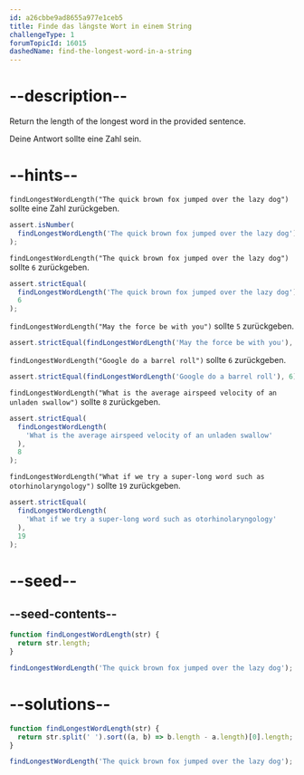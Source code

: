 ```yaml
---
id: a26cbbe9ad8655a977e1ceb5
title: Finde das längste Wort in einem String
challengeType: 1
forumTopicId: 16015
dashedName: find-the-longest-word-in-a-string
---
```


# --description--

Return the length of the longest word in the provided sentence.

Deine Antwort sollte eine Zahl sein.

# --hints--

`findLongestWordLength("The quick brown fox jumped over the lazy dog")` sollte eine Zahl zurückgeben.

```js
assert.isNumber(
  findLongestWordLength('The quick brown fox jumped over the lazy dog')
);
```

`findLongestWordLength("The quick brown fox jumped over the lazy dog")` sollte `6` zurückgeben.

```js
assert.strictEqual(
  findLongestWordLength('The quick brown fox jumped over the lazy dog'),
  6
);
```

`findLongestWordLength("May the force be with you")` sollte `5` zurückgeben.

```js
assert.strictEqual(findLongestWordLength('May the force be with you'), 5);
```

`findLongestWordLength("Google do a barrel roll")` sollte `6` zurückgeben.

```js
assert.strictEqual(findLongestWordLength('Google do a barrel roll'), 6);
```

`findLongestWordLength("What is the average airspeed velocity of an unladen swallow")` sollte `8` zurückgeben.

```js
assert.strictEqual(
  findLongestWordLength(
    'What is the average airspeed velocity of an unladen swallow'
  ),
  8
);
```

`findLongestWordLength("What if we try a super-long word such as otorhinolaryngology")` sollte `19` zurückgeben.

```js
assert.strictEqual(
  findLongestWordLength(
    'What if we try a super-long word such as otorhinolaryngology'
  ),
  19
);
```

# --seed--

## --seed-contents--

```js
function findLongestWordLength(str) {
  return str.length;
}

findLongestWordLength('The quick brown fox jumped over the lazy dog');
```

# --solutions--

```js
function findLongestWordLength(str) {
  return str.split(' ').sort((a, b) => b.length - a.length)[0].length;
}

findLongestWordLength('The quick brown fox jumped over the lazy dog');
```
